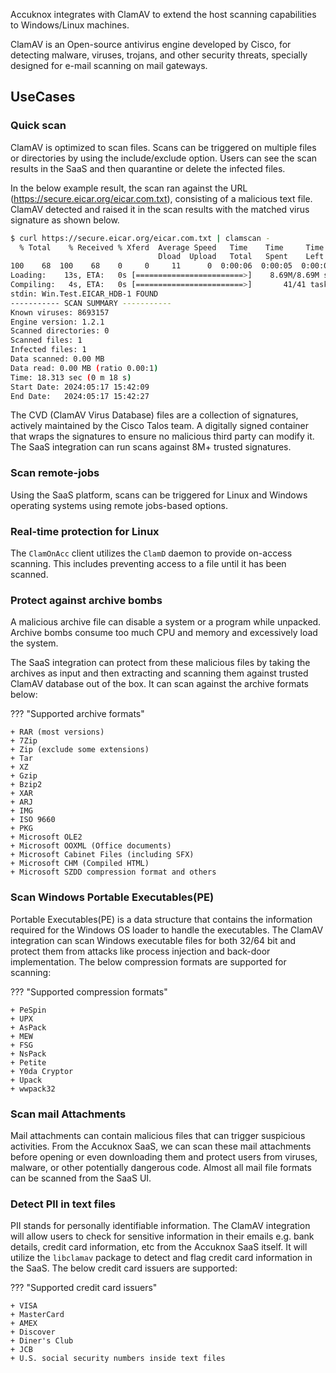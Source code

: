 

Accuknox integrates with ClamAV to extend the host scanning capabilities to Windows/Linux machines.

ClamAV is an Open-source antivirus engine developed by Cisco, for detecting malware, viruses, trojans, and other security threats, specially designed for e-mail scanning on mail gateways.

## UseCases

### Quick scan

ClamAV is optimized to scan files. Scans can be triggered on multiple files or directories by using the include/exclude option. Users can see the scan results in the SaaS and then quarantine or delete the infected files.

In the below example result, the scan ran against the URL (https://secure.eicar.org/eicar.com.txt), consisting of a malicious text file. ClamAV detected and raised it in the scan results with the matched virus signature as shown below.

```sh
$ curl https://secure.eicar.org/eicar.com.txt | clamscan -
  % Total    % Received % Xferd  Average Speed   Time    Time     Time  Current
                                 Dload  Upload   Total   Spent    Left  Speed
100    68  100    68    0     0     11      0  0:00:06  0:00:05  0:00:01    141.78M/8.71M sigs                 ]    1.77M/8.71M sigs    0.00K/8.71M sigs
Loading:    13s, ETA:   0s [========================>]    8.69M/8.69M sigs
Compiling:   4s, ETA:   0s [========================>]       41/41 tasks
stdin: Win.Test.EICAR_HDB-1 FOUND
----------- SCAN SUMMARY -----------
Known viruses: 8693157
Engine version: 1.2.1
Scanned directories: 0
Scanned files: 1
Infected files: 1
Data scanned: 0.00 MB
Data read: 0.00 MB (ratio 0.00:1)
Time: 18.313 sec (0 m 18 s)
Start Date: 2024:05:17 15:42:09
End Date:   2024:05:17 15:42:27
```

The CVD (ClamAV Virus Database) files are a collection of signatures, actively maintained by the Cisco Talos team. A digitally signed container that wraps the signatures to ensure no malicious third party can modify it. The SaaS integration can run scans against 8M+ trusted signatures.

### Scan remote-jobs

Using the SaaS platform, scans can be triggered for Linux and Windows operating systems using remote jobs-based options.

### Real-time protection for Linux

The ```ClamOnAcc``` client utilizes the ```ClamD``` daemon to provide on-access scanning. This includes preventing access to a file until it has been scanned.

### Protect against archive bombs

A malicious archive file can disable a system or a program while unpacked. Archive bombs consume too much CPU and memory and excessively load the system.

The SaaS integration can protect from these malicious files by taking the archives as input and then extracting and scanning them against trusted ClamAV database out of the box. It can scan against the archive formats below:

??? "Supported archive formats"

    + RAR (most versions)
    + 7Zip
    + Zip (exclude some extensions)
    + Tar
    + XZ
    + Gzip
    + Bzip2
    + XAR
    + ARJ
    + IMG
    + ISO 9660
    + PKG
    + Microsoft OLE2
    + Microsoft OOXML (Office documents)
    + Microsoft Cabinet Files (including SFX)
    + Microsoft CHM (Compiled HTML)
    + Microsoft SZDD compression format and others

### Scan Windows Portable Executables(PE)

Portable Executables(PE) is a data structure that contains the information required for the Windows OS loader to handle the executables. The ClamAV integration can scan Windows executable files for both 32/64 bit and protect them from attacks like process injection and back-door implementation. The below compression formats are supported for scanning:

??? "Supported compression formats"

    + PeSpin
    + UPX
    + AsPack
    + MEW
    + FSG
    + NsPack
    + Petite
    + Y0da Cryptor
    + Upack
    + wwpack32

### Scan mail Attachments

Mail attachments can contain malicious files that can trigger suspicious activities. From the Accuknox SaaS, we can scan these mail attachments before opening or even downloading them and protect users from viruses, malware, or other potentially dangerous code. Almost all mail file formats can be scanned from the SaaS UI.

### Detect PII in text files

PII stands for personally identifiable information. The ClamAV integration will allow users to check for sensitive information in their emails e.g. bank details, credit card information, etc from the Accuknox SaaS itself. It will utilize the ```libclamav``` package to detect and flag credit card information in the SaaS. The below credit card issuers are supported:

??? "Supported credit card issuers"

    + VISA
    + MasterCard
    + AMEX
    + Discover
    + Diner's Club
    + JCB
    + U.S. social security numbers inside text files